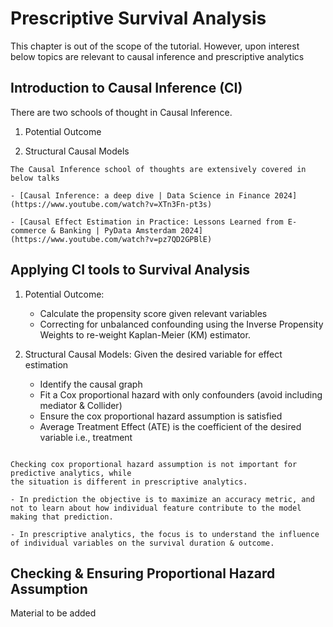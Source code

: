 
# Prescriptive Survival Analysis

This chapter is out of the scope of the tutorial. However, upon interest below topics are relevant to causal inference and prescriptive analytics 


## Introduction to Causal Inference (CI)
There are two schools of thought in Causal Inference. 

1. Potential Outcome

2. Structural Causal Models 


```{seealso}
The Causal Inference school of thoughts are extensively covered in below talks   

- [Causal Inference: a deep dive | Data Science in Finance 2024](https://www.youtube.com/watch?v=XTn3Fn-pt3s)

- [Causal Effect Estimation in Practice: Lessons Learned from E-commerce & Banking | PyData Amsterdam 2024](https://www.youtube.com/watch?v=pz7QD2GPBlE)
```


## Applying CI tools to Survival Analysis

1. Potential Outcome: 

   - Calculate the propensity score given relevant variables
   - Correcting for unbalanced confounding using the Inverse Propensity Weights to re-weight Kaplan-Meier (KM) estimator. 

2. Structural Causal Models: Given the desired variable for effect estimation  

   - Identify the causal graph
   - Fit a Cox proportional hazard with only confounders (avoid including mediator & Collider)
   - Ensure the cox proportional hazard assumption is satisfied 
   - Average Treatment Effect (ATE) is the coefficient of the desired variable i.e., treatment 

```{note}

Checking cox proportional hazard assumption is not important for predictive analytics, while 
the situation is different in prescriptive analytics. 

- In prediction the objective is to maximize an accuracy metric, and not to learn about how individual feature contribute to the model making that prediction.

- In prescriptive analytics, the focus is to understand the influence of individual variables on the survival duration & outcome.

```

## Checking & Ensuring Proportional Hazard Assumption  

Material to be added

